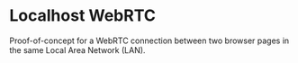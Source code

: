 # Localhost WebRTC

Proof-of-concept for a WebRTC connection between two browser pages in the same Local Area Network (LAN).